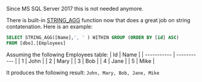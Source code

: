 Since MS SQL Server 2017 this is not needed anymore.

There is built-in [STRING_AGG](https://learn.microsoft.com/en-us/sql/t-sql/functions/string-agg-transact-sql?view=sql-server-2017) function now that does a great job on string contatenation.
Here is an example:
```sql
SELECT STRING_AGG([Name],', ' ) WITHIN GROUP (ORDER BY [id] ASC)
FROM [dbo].[Employees]
```
Assuming the following Employees table:
| Id          | Name  |
| ----------- | ----------- |
| 1      | John        |
| 2      | Mary        |
| 3      | Bob         |
| 4      | Jane        |
| 5      | Mike        |

It produces the following result:
```John, Mary, Bob, Jane, Mike```
